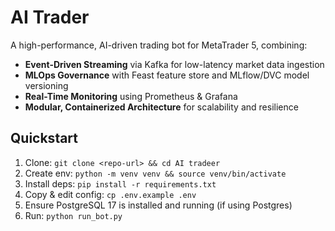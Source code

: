 # AI Trader

A high-performance, AI-driven trading bot for MetaTrader 5, combining:

- **Event-Driven Streaming** via Kafka for low-latency market data ingestion
- **MLOps Governance** with Feast feature store and MLflow/DVC model versioning
- **Real-Time Monitoring** using Prometheus & Grafana
- **Modular, Containerized Architecture** for scalability and resilience

## Quickstart

1. Clone: `git clone <repo-url> && cd AI tradeer`
2. Create env: `python -m venv venv && source venv/bin/activate`
3. Install deps: `pip install -r requirements.txt`
4. Copy & edit config: `cp .env.example .env`
5. Ensure PostgreSQL 17 is installed and running (if using Postgres)
6. Run: `python run_bot.py`
